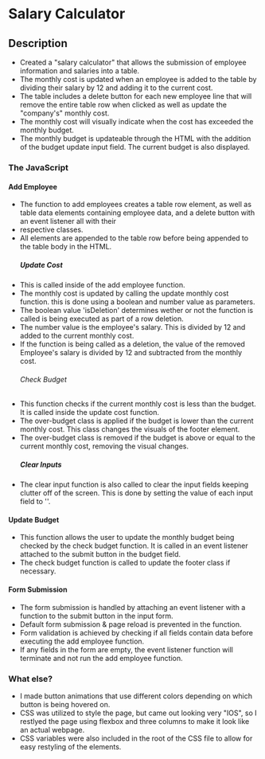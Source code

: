 # Salary Calculator
## Description
- Created a "salary calculator" that allows the submission of employee information and salaries into a table.
- The monthly cost is updated when an employee is added to the table by dividing their salary by 12 and adding it to the current cost.
- The table includes a delete button for each new employee line that will remove the entire table row when clicked as well as update the "company's" monthly cost.
- The monthly cost will visually indicate when the cost has exceeded the monthly budget.
- The monthly budget is updateable through the HTML with the addition of the budget update input field. The current budget is also displayed.

### The JavaScript
#### Add Employee
- The function to add employees creates a table row element, as well as table data elements containing employee data, and a delete button with an event listener all with their
- respective classes.
- All elements are appended to the table row before being appended to the table body in the HTML.
  ##### Update Cost
- This is called inside of the add employee function.
- The monthly cost is updated by calling the update monthly cost function. this is done using a boolean and number value as parameters.
- The boolean value 'isDeletion' determines wether or not the function is called is being executed as part of a row deletion.
- The number value is the employee's salary. This is divided by 12 and added to the current monthly cost.
- If the function is being called as a deletion, the value of the removed Employee's salary is divided by 12 and subtracted from the monthly cost.
  ###### Check Budget
- This function checks if the current monthly cost is less than the budget. It is called inside the update cost function.
- The over-budget class is applied if the budget is lower than the current monthly cost. This class changes the visuals of the footer element.
- The over-budget class is removed if the budget is above or equal to the current monthly cost, removing the visual changes.
  ##### Clear Inputs
- The clear input function is also called to clear the input fields keeping clutter off of the screen. This is done by setting the value of each input field to ''.

#### Update Budget
- This function allows the user to update the monthly budget being checked by the check budget function. It is called in an event listener attached to the submit button in the budget field.
- The check budget function is called to update the footer class if necessary.

#### Form Submission
- The form submission is handled by attaching an event listener with a function to the submit button in the input form.
- Default form submission & page reload is prevented in the function.
- Form validation is achieved by checking if all fields contain data before executing the add employee function. 
- If any fields in the form are empty, the event listener function will terminate and not run the add employee function.

### What else? 
- I made button animations that use different colors depending on which button is being hovered on.
- CSS was utilized to style the page, but came out looking very "IOS", so I restlyed the page using flexbox and three columns to make it look like an actual webpage.
- CSS variables were also included in the root of the CSS file to allow for easy restyling of the elements.
